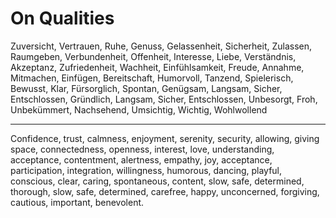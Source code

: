 # On Qualities

Zuversicht, Vertrauen, Ruhe, Genuss, Gelassenheit, Sicherheit, Zulassen, Raumgeben, Verbundenheit, Offenheit, Interesse, Liebe, Verständnis, Akzeptanz, Zufriedenheit, Wachheit, Einfühlsamkeit, Freude, Annahme, Mitmachen, Einfügen, Bereitschaft, Humorvoll, Tanzend, Spielerisch, Bewusst, Klar, Fürsorglich, Spontan, Genügsam, Langsam, Sicher, Entschlossen, Gründlich, Langsam, Sicher, Entschlossen, Unbesorgt, Froh, Unbekümmert, Nachsehend, Umsichtig, Wichtig, Wohlwollend

_____________________

Confidence, trust, calmness, enjoyment, serenity, security, allowing, giving space, connectedness, openness, interest, love, understanding, acceptance, contentment, alertness, empathy, joy, acceptance, participation, integration, willingness, humorous, dancing, playful, conscious, clear, caring, spontaneous, content, slow, safe, determined, thorough, slow, safe, determined, carefree, happy, unconcerned, forgiving, cautious, important, benevolent.

